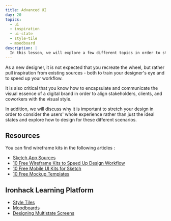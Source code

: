```yaml
---
title: Advanced UI
day: 20
topics:
  - ui
  - inspiration
  - ui-state
  - style-tile
  - moodboard
description: |
  In this lesson, we will explore a few different topics in order to stretch your UI skills.
---
```


As a new designer, it is not expected that you recreate the wheel, but rather pull inspiration from existing sources - both to train your designer's eye and to speed up your workflow.

It is also critical that you know how to encapsulate and communicate the visual essence of a digital brand in order to align stakeholders, clients, and coworkers with the visual style.

In addition, we will discuss why it is important to stretch your design in order to consider the users' whole experience rather than just the ideal states and explore how to design for these different scenarios.


Resources
---------

You can find wireframe kits in the following articles :
- [Sketch App Sources](https://www.sketchappsources.com/category/wireframe.html)
- [10 Free Wireframe Kits to Speed Up Design Workflow](https://1stwebdesigner.com/free-wireframe-kits/)
- [10 Free Mobile UI Kits for Sketch](https://1stwebdesigner.com/free-mobile-ui-kits-sketch/)
- [10 Free Mockup Templates](https://1stwebdesigner.com/free-mockup-templates-mobile-apps/)


Ironhack Learning Platform
--------------------------

- [Style Tiles](http://learn.ironhack.com/#/learning_unit/7092)
- [Moodboards](http://learn.ironhack.com/#/learning_unit/7086)
- [Designing Multistate Screens](http://learn.ironhack.com/#/learning_unit/7077)
